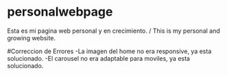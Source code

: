 # personalwebpage
Esta es mi pagina web personal y en crecimiento. / This is my personal and growing website. 

#Correccion de Errores
-La imagen del home no era responsive, ya esta solucionado.
-El carousel no era adaptable para moviles, ya esta solucionado.
